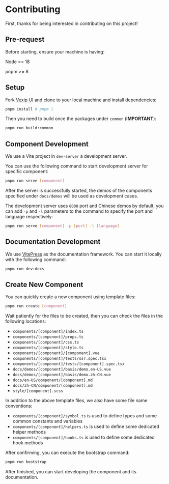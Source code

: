 # Contributing

First, thanks for being interested in contributing on this project!

## Pre-request

Before starting, ensure your machine is having:

Node >= 18

pnpm >= 8

## Setup

Fork [Vexip UI](https://github.com/vexip-ui/vexip-ui) and clone to your local machine and install dependencies:

```sh
pnpm install # pnpm i
```

Then you need to build once the packages under `common` (**IMPORTANT**):

```sh
pnpm run build:common
```

## Component Development

We use a Vite project in `dev-server` a development server.

You can use the following command to start development server for specific component:

```sh
pnpm run serve [component]
```

After the server is successfully started, the demos of the components specified under `docs/demos` will be used as development cases.

The development server uses `8008` port and Chinese demos by default, you can add `-p` and `-l` parameters to the command to specify the port and language respectively:

```sh
pnpm run serve [component] -p [port] -l [language]
```

## Documentation Development

We use [VitePress](https://vitepress.dev/) as the documentation framework. You can start it locally with the following command:

```sh
pnpm run dev:docs
```

## Create New Component

You can quickly create a new component using template files:

```sh
pnpm run create [component]
```

Wait patiently for the files to be created, then you can check the files in the following locations:

- `components/[component]/index.ts`
- `components/[component]/props.ts`
- `components/[component]/css.ts`
- `components/[component]/style.ts`
- `components/[component]/[component].vue`
- `components/[component]/tests/ssr.spec.tsx`
- `components/[component]/tests/[component].spec.tsx`
- `docs/demos/[component]/basis/demo.en-US.vue`
- `docs/demos/[component]/basis/demo.zh-CN.vue`
- `docs/en-US/component/[component].md`
- `docs/zh-CN/component/[component].md`
- `style/[component].scss`

In addition to the above template files, we also have some file name conventions:

- `components/[component]/symbol.ts` is used to define types and some common constants and variables
- `components/[component]/helpers.ts` is used to define some dedicated helper methods
- `components/[component]/hooks.ts` is used to define some dedicated hook methods

After confirming, you can execute the bootstrap command:

```sh
pnpm run bootstrap
```

After finished, you can start developing the component and its documentation.
